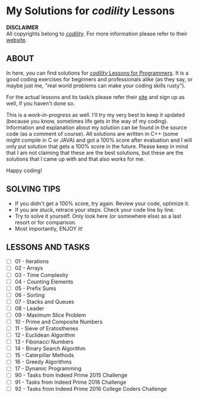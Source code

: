 # My Solutions for *codility* Lessons
**DISCLAIMER**<br/>
All copyrights belong to [*codility*](https://www.codility.com/). For more information please refer to their [website](https://www.codility.com/).

## ABOUT
In here, you can find solutions for [*codility* Lessons for Programmers](https://app.codility.com/programmers/lessons). It is a good coding exercises for beginners and professionals alike (as they say, or maybe just me, "real world problems can make your coding skills rusty"). 

For the actual lessons and its task/s please refer their [site](https://app.codility.com/programmers/lessons) and sign up as well, if you haven't done so.

This is a *work-in-progress* as well. I'll try my very best to keep it updated (because you know, sometimes life gets in the way of my coding). Information and explanation about my solution can be found in the source code (as a comment of course). All solutions are written in C++ (some might compile in C or JAVA) and got a 100% score after evaluation and I will only put solution that gets a 100% score in the future. Please keep in mind that I am not claiming that these are the best solutions, but these are the solutions that I came up with and that also works for me.

Happy coding!

## SOLVING TIPS
- If you didn't get a 100% score, try again. Review your code, optimize it.
- If you are stuck, retrace your steps. Check your code line by line.
- Try to solve it yourself. Only look here (or somewhere else) as a last resort or for comparison.
- Most importantly, ENJOY it!

## LESSONS AND TASKS
- [ ] 01 - Iterations
- [ ] 02 - Arrays
- [ ] 03 - Time Complexity
- [ ] 04 - Counting Elements
- [ ] 05 - Prefix Sums
- [ ] 06 - Sorting
- [ ] 07 - Stacks and Queues
- [ ] 08 - Leader
- [ ] 09 - Maximum Slice Problem
- [ ] 10 - Prime and Composite Numbers
- [ ] 11 - Sieve of Eratosthenes
- [ ] 12 - Euclidean Algorithm
- [ ] 13 - Fibonacci Numbers
- [ ] 14 - Binary Search Algorithm
- [ ] 15 - Caterpillar Methods
- [ ] 16 - Greedy Algorithms
- [ ] 17 - Dynamic Programming
- [ ] 90 - Tasks from Indeed Prime 2015 Challenge
- [ ] 91 - Tasks from Indeed Prime 2016 Challenge
- [ ] 92 - Tasks from Indeed Prime 2016 College Coders Challenge

